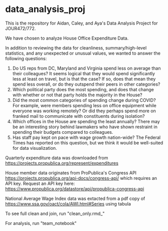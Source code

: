 # data_analysis_proj

This is the repository for Aidan, Caley, and Aya's Data Analysis Project for JOUR472/772.

We have chosen to analyze House Office Expenditure Data. 

In addition to reviewing the data for cleanliness, summary/high-level statistics, and any unexpected or unusual values, we wanted to answer the following questions:

1) Do US reps from DC, Maryland and Virginia spend less on average than their colleagues? It seems logical that they would spend significantly less at least on travel, but is that the case? If so, does that mean they spend less overall, or do they outspend their peers in other categories?
2) Which political party does the most spending, and does that change with whether or not that party holds the majority in the House?
3) Did the most common categories of spending change during COVID? For example, were members spending less on office equipment while everyone was working remotely? Or did they perhaps spend more on franked mail to communicate with constituents during isolation?
4) Which offices in the House are spending the least annually? There may be an interesting story behind lawmakers who have shown restraint in spending their budgets compared to colleagues.
5) Has staff pay kept on pace with wage growth nation-wide? The Federal Times has reported on this question, but we think it would be well-suited for data visualization.

Quarterly expenditure data was downloaded from https://projects.propublica.org/represent/expenditures

House member data originates from ProPublica's Congress API https://projects.propublica.org/api-docs/congress-api/ which requires an API key. 
Request an API key here: https://www.propublica.org/datastore/api/propublica-congress-api

National Average Wage Index data was extacted from a pdf copy of https://www.ssa.gov/oact/cola/AWI.html#Series using tabula

To see full clean and join, run "clean_only.rmd_"

For analysis, run "team_notebook" 
